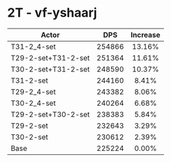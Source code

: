 # 2T - vf-yshaarj
| Actor | DPS | Increase |
|---|:---:|:---:|
|T31-2_4-set|254866|13.16%|
|T29-2-set+T31-2-set|251364|11.61%|
|T30-2-set+T31-2-set|248590|10.37%|
|T31-2-set|244160|8.41%|
|T29-2_4-set|243382|8.06%|
|T30-2_4-set|240264|6.68%|
|T29-2-set+T30-2-set|238383|5.84%|
|T29-2-set|232643|3.29%|
|T30-2-set|230612|2.39%|
|Base|225224|0.00%|
